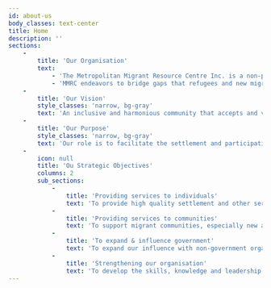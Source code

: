 ```yaml
---
id: about-us
body_classes: text-center
title: Home
description: ''
sections:
    -
        title: 'Our Organisation'
        text:
            - 'The Metropolitan Migrant Resource Centre Inc. is a non-profit community organisation based in Mirrabooka which provides services across the metropolitan area. We receive funding from a range of state and commonwealth government agencies and our management committee is drawn from Centre members and the CaLD communities who we serve.'
            - 'MMRC endeavors to bridge gaps that refugees and new migrants encounter during their settlement in Australia.  With a dedicated team, from a variety of ethnic backgrounds, we support our clients as they face a variety of settlement challenges and work with them to create a sense of community and acceptance.'
    -
        title: 'Our Vision'
        style_classes: 'narrow, bg-gray'
        text: 'An inclusive and harmonious community that accepts and values migrants and their contributions, and in which migrants are active participants in Australian community life.'
    -
        title: 'Our Purpose'
        style_classes: 'narrow, bg-gray'
        text: 'Our role is to facilitate the settlement and participation of migrants, especially refugees, and their communities in the Perth metropolitan area.'
    -
        icon: null
        title: 'Ou Strategic Objectives'
        columns: 2
        sub_sections:
            -
                title: 'Providing services to individuals'
                text: 'To provide high quality settlement and other services to migrants, particularly refugees and humanitarian entrants, and to develop new services based on their needs.'
            -
                title: 'Providing services to communities'
                text: 'To support migrant communities, especially new and emerging communities, to develop their skills, knowledge, independence and capacity.'
            -
                title: 'To expand & influence government'
                text: 'To expand our influence with non-government organisations, government, industry and the community to promote more responsive, inclusive and appropriate mainstream services.'
            -
                title: 'Strengthening our organisation'
                text: 'To develop the skills, knowledge and leadership within our organisation to imprive the financial sustainability, quality and responsiveness of our services.'
---
```


